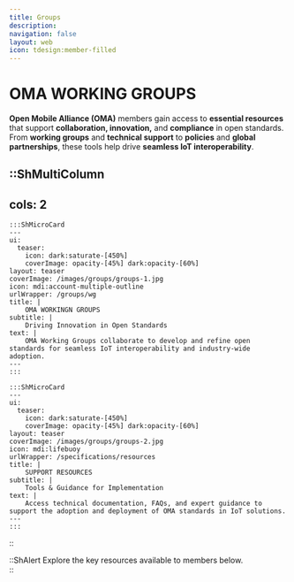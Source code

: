 ```yaml
---
title: Groups
description:
navigation: false
layout: web
icon: tdesign:member-filled
---
```

# OMA WORKING GROUPS

**Open Mobile Alliance (OMA)** members gain access to **essential resources** that support **collaboration, innovation,** and **compliance** in open standards. From **working groups** and **technical support** to **policies** and **global partnerships**, these tools help drive **seamless IoT interoperability**. 




::ShMultiColumn
---
cols: 2
---

    :::ShMicroCard
    ---
    ui:
      teaser:
        icon: dark:saturate-[450%]
        coverImage: opacity-[45%] dark:opacity-[60%]
    layout: teaser    
    coverImage: /images/groups/groups-1.jpg
    icon: mdi:account-multiple-outline
    urlWrapper: /groups/wg
    title: |
        OMA WORKINGN GROUPS
    subtitle: |
        Driving Innovation in Open Standards
    text: |
        OMA Working Groups collaborate to develop and refine open standards for seamless IoT interoperability and industry-wide adoption.
    ---
    :::

    :::ShMicroCard
    ---
    ui:
      teaser:
        icon: dark:saturate-[450%]
        coverImage: opacity-[45%] dark:opacity-[60%]
    layout: teaser    
    coverImage: /images/groups/groups-2.jpg
    icon: mdi:lifebuoy
    urlWrapper: /specifications/resources
    title: |
        SUPPORT RESOURCES
    subtitle: |
        Tools & Guidance for Implementation
    text: |
        Access technical documentation, FAQs, and expert guidance to support the adoption and deployment of OMA standards in IoT solutions.
    ---
    :::

::

::ShAlert
Explore the key resources available to members below.  
::